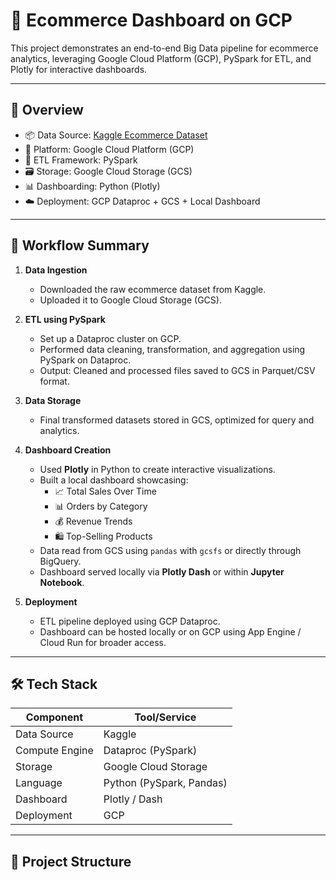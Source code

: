 # 🛒 Ecommerce Dashboard on GCP

This project demonstrates an end-to-end Big Data pipeline for ecommerce analytics, leveraging Google Cloud Platform (GCP), PySpark for ETL, and Plotly for interactive dashboards.

---

## 📌 Overview

- 📦 Data Source: [Kaggle Ecommerce Dataset](https://www.kaggle.com/)
- 🚀 Platform: Google Cloud Platform (GCP)
- 🔧 ETL Framework: PySpark
- 🗃️ Storage: Google Cloud Storage (GCS)
- 📊 Dashboarding: Python (Plotly)
- ☁️ Deployment: GCP Dataproc + GCS + Local Dashboard

---

## 🔄 Workflow Summary

1. **Data Ingestion**
   - Downloaded the raw ecommerce dataset from Kaggle.
   - Uploaded it to Google Cloud Storage (GCS).

2. **ETL using PySpark**
   - Set up a Dataproc cluster on GCP.
   - Performed data cleaning, transformation, and aggregation using PySpark on Dataproc.
   - Output: Cleaned and processed files saved to GCS in Parquet/CSV format.

3. **Data Storage**
   - Final transformed datasets stored in GCS, optimized for query and analytics.

4. **Dashboard Creation**
   - Used **Plotly** in Python to create interactive visualizations.
   - Built a local dashboard showcasing:
     - 📈 Total Sales Over Time
     - 📊 Orders by Category
     - 💰 Revenue Trends
     - 🛍️ Top-Selling Products
   - Data read from GCS using `pandas` with `gcsfs` or directly through BigQuery.
   - Dashboard served locally via **Plotly Dash** or within **Jupyter Notebook**.

5. **Deployment**
   - ETL pipeline deployed using GCP Dataproc.
   - Dashboard can be hosted locally or on GCP using App Engine / Cloud Run for broader access.

---

## 🛠️ Tech Stack

| Component       | Tool/Service       |
|----------------|--------------------|
| Data Source     | Kaggle             |
| Compute Engine  | Dataproc (PySpark) |
| Storage         | Google Cloud Storage |
| Language        | Python (PySpark, Pandas) |
| Dashboard       | Plotly / Dash      |
| Deployment      | GCP                |

---

## 📁 Project Structure

